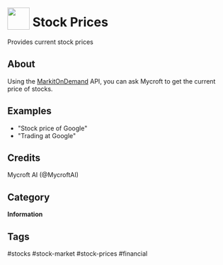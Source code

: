 # <img src='https://raw.githack.com/FortAwesome/Font-Awesome/master/svgs/solid/money-check-alt.svg' card_color='#85bb65' width='50' height='50' style='vertical-align:bottom'/> Stock Prices
Provides current stock prices

## About 
Using the [MarkitOnDemand](http://markitondemand.github.io/DataApis/StockQuoteSample/) API, you can ask Mycroft to get the current price of stocks. 

## Examples 
* "Stock price of Google"
* "Trading at Google"

## Credits 
Mycroft AI (@MycroftAI)

## Category
**Information**

## Tags
#stocks
#stock-market
#stock-prices
#financial
